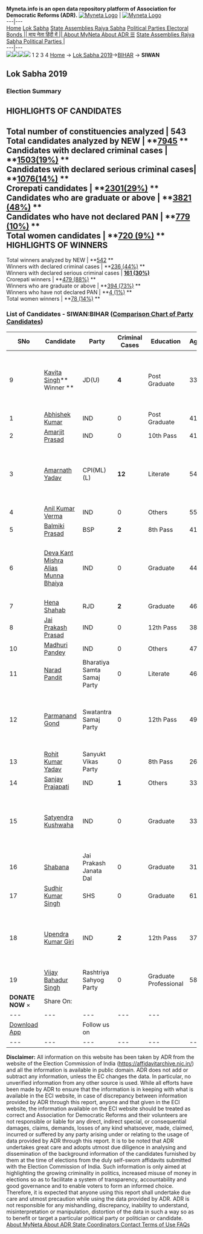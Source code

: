 **Myneta.info is an open data repository platform of Association for Democratic Reforms (ADR).**
[![Myneta Logo](https://www.myneta.info/lib/img/myneta-logo.png)](https://www.myneta.info/) | [![Myneta Logo](https://www.myneta.info/lib/img/adr-logo.png)](https://adrindia.org)  
---|---  
[Home](https://www.myneta.info/) [Lok Sabha](https://www.myneta.info/#ls "Lok Sabha") [ State Assemblies ](https://www.myneta.info/#sa "State Assemblies") [Rajya Sabha](https://www.myneta.info/#rs "Rajya Sabha") [Political Parties ](https://www.myneta.info/party "Political Parties") [ Electoral Bonds ](https://www.myneta.info/electoral_bonds "Electoral Bonds") [ || माय नेता हिंदी में || ](https://translate.google.co.in/translate?prev=hp&hl=en&js=y&u=www.myneta.info&sl=en&tl=hi&history_state0=) [ About MyNeta ](https://adrindia.org/content/about-myneta) [ About ADR ](https://adrindia.org/about-adr/who-we-are) [☰](javascript:void\(0\))
[ State Assemblies ](https://www.myneta.info/#sa "State Assemblies") [ Rajya Sabha ](https://www.myneta.info/#rs "Rajya Sabha") [ Political Parties ](https://www.myneta.info/party "Political Parties")
|   
---|---  
![](https://www.myneta.info/lib/img/banner/banner-1.png)![](https://www.myneta.info/lib/img/banner/banner-2.png)![](https://www.myneta.info/lib/img/banner/banner-3.png)![](https://www.myneta.info/lib/img/banner/banner-4.png)
1  2  3  4 
[Home](https://www.myneta.info/) → [Lok Sabha 2019](https://www.myneta.info/LokSabha2019/)→[BIHAR](https://www.myneta.info/LokSabha2019/index.php?action=show_constituencies&state_id=37) → **SIWAN**
### 
## Lok Sabha 2019
###  Election Summary 
HIGHLIGHTS OF CANDIDATES  
---  
Total number of constituencies analyzed |  543   
Total candidates analyzed by NEW | **[7945](https://www.myneta.info/LokSabha2019/index.php?action=summary&subAction=candidates_analyzed&sort=candidate#summary) **  
Candidates with declared criminal cases | **[1503(19%)](https://www.myneta.info/LokSabha2019/index.php?action=summary&subAction=crime&sort=candidate#summary) **  
Candidates with declared serious criminal cases| **[1076(14%)](https://www.myneta.info/LokSabha2019/index.php?action=summary&subAction=serious_crime&sort=candidate#summary) **  
Crorepati candidates | **[2301(29%)](https://www.myneta.info/LokSabha2019/index.php?action=summary&subAction=crorepati&sort=candidate#summary) **  
Candidates who are graduate or above | **[3821 (48%)](https://www.myneta.info/LokSabha2019/index.php?action=summary&subAction=education&sort=candidate#summary) **  
Candidates who have not declared PAN | **[779 (10%)](https://www.myneta.info/LokSabha2019/index.php?action=summary&subAction=without_pan&sort=candidate#summary) **  
Total women candidates | **[720 (9%)](https://www.myneta.info/LokSabha2019/index.php?action=summary&subAction=women_candidate&sort=candidate#summary) **  
HIGHLIGHTS OF WINNERS  
---  
Total winners analyzed by NEW | **[542](https://www.myneta.info/LokSabha2019/index.php?action=summary&subAction=winner_analyzed&sort=candidate#summary) **  
Winners with declared criminal cases | **[236 (44%)](https://www.myneta.info/LokSabha2019/index.php?action=summary&subAction=winner_crime&sort=candidate#summary) **  
Winners with declared serious criminal cases | **[161 (30%)](https://www.myneta.info/LokSabha2019/index.php?action=summary&subAction=winner_serious_crime&sort=candidate#summary)**  
Crorepati winners | **[479 (88%)](https://www.myneta.info/LokSabha2019/index.php?action=summary&subAction=winner_crorepati&sort=candidate#summary) **  
Winners who are graduate or above | **[394 (73%)](https://www.myneta.info/LokSabha2019/index.php?action=summary&subAction=winner_education&sort=candidate#summary) **  
Winners who have not declared PAN | **[4 (1%)](https://www.myneta.info/LokSabha2019/index.php?action=summary&subAction=winner_without_pan&sort=candidate#summary) **  
Total women winners | **[78 (14%)](https://www.myneta.info/LokSabha2019/index.php?action=summary&subAction=winner_women&sort=candidate#summary) **  
### List of Candidates - SIWAN:BIHAR ([Comparison Chart of Party Candidates](https://www.myneta.info/LokSabha2019/comparisonchart.php?constituency_id=506))
SNo | Candidate| Party| Criminal Cases| Education| Age| Total Assets| Liabilities  
---|---|---|---|---|---|---|---  
9  | [Kavita Singh](https://www.myneta.info/LokSabha2019/candidate.php?candidate_id=12113)** Winner ** | JD(U) | **4** | Post Graduate| 33 | ![](https://myneta.info/image_v2.php?myneta_folder=LokSabha2019&candidate_id=12113&col=ta) | ![](https://myneta.info/image_v2.php?myneta_folder=LokSabha2019&candidate_id=12113&col=lia)  
1  | [Abhishek Kumar](https://www.myneta.info/LokSabha2019/candidate.php?candidate_id=12112) | IND | 0 | Post Graduate| 41 | Rs 50,82,500 ~ 50 Lacs+ | Rs 0 ~   
2  | [Amarjit Prasad](https://www.myneta.info/LokSabha2019/candidate.php?candidate_id=12808) | IND | 0 | 10th Pass| 41 | Rs 10,66,095 ~ 10 Lacs+ | Rs 0 ~   
3  | [Amarnath Yadav](https://www.myneta.info/LokSabha2019/candidate.php?candidate_id=12111) | CPI(ML)(L) | **12** | Literate| 54 | ![](https://myneta.info/image_v2.php?myneta_folder=LokSabha2019&candidate_id=12111&col=ta) | ![](https://myneta.info/image_v2.php?myneta_folder=LokSabha2019&candidate_id=12111&col=lia)  
4  | [Anil Kumar Verma](https://www.myneta.info/LokSabha2019/candidate.php?candidate_id=12114) | IND | 0 | Others| 55 | Rs 50,94,000 ~ 50 Lacs+ | Rs 0 ~   
5  | [Balmiki Prasad](https://www.myneta.info/LokSabha2019/candidate.php?candidate_id=12798) | BSP | **2** | 8th Pass| 41 | Rs 13,60,000 ~ 13 Lacs+ | Rs 2,30,000 ~ 2 Lacs+  
6  | [Deva Kant Mishra Alias Munna Bhaiya](https://www.myneta.info/LokSabha2019/candidate.php?candidate_id=12805) | IND | 0 | Graduate| 44 | ![](https://myneta.info/image_v2.php?myneta_folder=LokSabha2019&candidate_id=12805&col=ta) | ![](https://myneta.info/image_v2.php?myneta_folder=LokSabha2019&candidate_id=12805&col=lia)  
7  | [Hena Shahab](https://www.myneta.info/LokSabha2019/candidate.php?candidate_id=12799) | RJD | **2** | Graduate| 46 | Rs 13,90,78,374 ~ 13 Crore+ | Rs 10,00,000 ~ 10 Lacs+  
8  | [Jai Prakash Prasad](https://www.myneta.info/LokSabha2019/candidate.php?candidate_id=12800) | IND | 0 | 12th Pass| 38 | Rs 48,94,500 ~ 48 Lacs+ | Rs 8,00,000 ~ 8 Lacs+  
10  | [Madhuri Pandey](https://www.myneta.info/LokSabha2019/candidate.php?candidate_id=12802) | IND | 0 | Others| 47 | Rs 51,46,000 ~ 51 Lacs+ | Rs 0 ~   
11  | [Narad Pandit](https://www.myneta.info/LokSabha2019/candidate.php?candidate_id=12811) | Bharatiya Samta Samaj Party | 0 | Literate| 46 | Rs 10,25,000 ~ 10 Lacs+ | Rs 2,000 ~ 2 Thou+  
12  | [Parmanand Gond](https://www.myneta.info/LokSabha2019/candidate.php?candidate_id=12797) | Swatantra Samaj Party | 0 | 12th Pass| 49 | ![](https://myneta.info/image_v2.php?myneta_folder=LokSabha2019&candidate_id=12797&col=ta) | ![](https://myneta.info/image_v2.php?myneta_folder=LokSabha2019&candidate_id=12797&col=lia)  
13  | [Rohit Kumar Yadav](https://www.myneta.info/LokSabha2019/candidate.php?candidate_id=12807) | Sanyukt Vikas Party | 0 | 8th Pass| 26 | Rs 13,70,000 ~ 13 Lacs+ | Rs 0 ~   
14  | [Sanjay Prajapati](https://www.myneta.info/LokSabha2019/candidate.php?candidate_id=12108) | IND | **1** | Others| 33 | Rs 68,22,000 ~ 68 Lacs+ | Rs 0 ~   
15  | [Satyendra Kushwaha](https://www.myneta.info/LokSabha2019/candidate.php?candidate_id=12796) | IND | 0 | Graduate| 33 | ![](https://myneta.info/image_v2.php?myneta_folder=LokSabha2019&candidate_id=12796&col=ta) | ![](https://myneta.info/image_v2.php?myneta_folder=LokSabha2019&candidate_id=12796&col=lia)  
16  | [Shabana](https://www.myneta.info/LokSabha2019/candidate.php?candidate_id=12810) | Jai Prakash Janata Dal | 0 | Graduate| 31 | Rs 1,48,91,000 ~ 1 Crore+ | Rs 15,01,500 ~ 15 Lacs+  
17  | [Sudhir Kumar Singh](https://www.myneta.info/LokSabha2019/candidate.php?candidate_id=12109) | SHS | 0 | Graduate| 61 | Rs 1,92,04,952 ~ 1 Crore+ | Rs 10,00,000 ~ 10 Lacs+  
18  | [Upendra Kumar Giri](https://www.myneta.info/LokSabha2019/candidate.php?candidate_id=12809) | IND | **2** | 12th Pass| 37 | ![](https://myneta.info/image_v2.php?myneta_folder=LokSabha2019&candidate_id=12809&col=ta) | ![](https://myneta.info/image_v2.php?myneta_folder=LokSabha2019&candidate_id=12809&col=lia)  
19  | [Vijay Bahadur Singh](https://www.myneta.info/LokSabha2019/candidate.php?candidate_id=12110) | Rashtriya Sahyog Party | 0 | Graduate Professional| 58 | Rs 56,51,000 ~ 56 Lacs+ | Rs 0 ~   
|  **DONATE NOW** × |  Share On:  | [](https://api.whatsapp.com/send?text=https%3A%2F%2Fmyneta.info%2Fpunjab2022%2Findex.php%3Faction%3Dshow_constituencies%26state_id%3D19) | [](https://www.facebook.com/sharer/sharer.php?u=https%3A%2F%2Fmyneta.info%2Fpunjab2022%2Findex.php%3Faction%3Dshow_constituencies%26state_id%3D19) | [](https://twitter.com/share?url=https%3A%2F%2Fmyneta.info%2Fpunjab2022%2Findex.php%3Faction%3Dshow_constituencies%26state_id%3D19)  
---|---|---|---|---  
| [ Download App ](https://play.google.com/store/apps/details?id=com.webrosoft.myneta1&pcampaignid=pcampaignidMKT-Other-global-all-co-prtnr-py-PartBadge-Mar2515-1) | [](https://play.google.com/store/apps/details?id=com.webrosoft.myneta1&pcampaignid=pcampaignidMKT-Other-global-all-co-prtnr-py-PartBadge-Mar2515-1) |  Follow us on  | [](https://www.facebook.com/adrindia.org/) | [](https://twitter.com/adrspeaks) | [](https://groups.google.com/g/national-election-watch?hl=en&pli=1) | [](https://www.instagram.com/adrspeaks/) | [](https://www.youtube.com/user/adrspeaks) | [](https://sharechat.com/profile/adrspeaks)  
---|---|---|---|---|---|---|---|---  
**Disclaimer:** All information on this website has been taken by ADR from the website of the Election Commission of India (https://affidavitarchive.nic.in/) and all the information is available in public domain. ADR does not add or subtract any information, unless the EC changes the data. In particular, no unverified information from any other source is used. While all efforts have been made by ADR to ensure that the information is in keeping with what is available in the ECI website, in case of discrepancy between information provided by ADR through this report, anyone and that given in the ECI website, the information available on the ECI website should be treated as correct and Association for Democratic Reforms and their volunteers are not responsible or liable for any direct, indirect special, or consequential damages, claims, demands, losses of any kind whatsoever, made, claimed, incurred or suffered by any party arising under or relating to the usage of data provided by ADR through this report. It is to be noted that ADR undertakes great care and adopts utmost due diligence in analysing and dissemination of the background information of the candidates furnished by them at the time of elections from the duly self-sworn affidavits submitted with the Election Commission of India. Such information is only aimed at highlighting the growing criminality in politics, increased misuse of money in elections so as to facilitate a system of transparency, accountability and good governance and to enable voters to form an informed choice. Therefore, it is expected that anyone using this report shall undertake due care and utmost precaution while using the data provided by ADR. ADR is not responsible for any mishandling, discrepancy, inability to understand, misinterpretation or manipulation, distortion of the data in such a way so as to benefit or target a particular political party or politician or candidate. 
[ About MyNeta ](https://adrindia.org/content/about-myneta) [ About ADR ](https://adrindia.org/about-adr/who-we-are) [ State Coordinators ](https://adrindia.org/about-adr/state-coordinators) [ Contact ](https://adrindia.org/contact-us) [ Terms of Use ](https://adrindia.org/content/adr-terms-use) [ FAQs ](https://adrindia.org/content/faqs)
